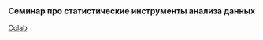 ### Семинар про статистические инструменты анализа данных


[Colab](https://colab.research.google.com/drive/1IKCvsDVfffbmMZVCeIBXzFMdvC6-izxz?usp=sharing)

